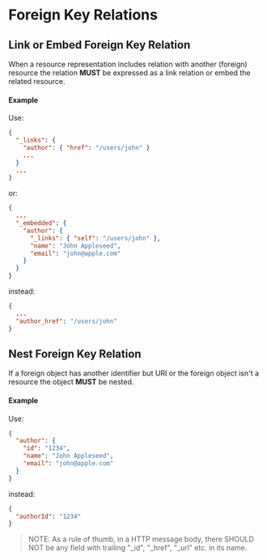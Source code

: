 # Foreign Key Relations

## Link or Embed Foreign Key Relation
When a resource representation includes relation with another (foreign) resource the relation **MUST** be expressed as a link relation or embed the related resource.

#### Example 
Use:

```json
{
  "_links": {
    "author": { "href": "/users/john" }
    ...
  }
  ...
}
```

or:

```json
{
  ...
  "_embedded": {
    "author": {
      "_links": { "self": "/users/john" },
      "name": "John Appleseed",
      "email": "john@apple.com"
    }
  }
}
```

instead:

```json
{
  ...
  "author_href": "/users/john"
}
```

## Nest Foreign Key Relation
If a foreign object has another identifier but URI or the foreign object isn't a resource the object **MUST** be nested.

#### Example
Use:

```json
{
  "author": {
    "id": "1234",
    "name": "John Appleseed",
    "email": "john@apple.com"    
  }
}
```

instead:

```json
{
  "authorId": "1234"
}
```

> NOTE: As a rule of thumb, in a HTTP message body, there SHOULD NOT be any field with trailing "_id", "_href", "_url" etc. in its name.